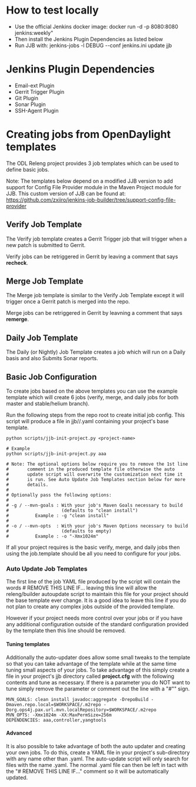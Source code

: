 # How to test locally
* Use the official Jenkins docker image:
    docker run -d -p 8080:8080 jenkins:weekly"
* Then install the Jenkins Plugin Dependencies as listed below
* Run JJB with:
    jenkins-jobs -l DEBUG --conf jenkins.ini update jjb

# Jenkins Plugin Dependencies
* Email-ext Plugin
* Gerrit Trigger Plugin
* Git Plugin
* Sonar Plugin
* SSH-Agent Plugin

# Creating jobs from OpenDaylight templates

The ODL Releng project provides 3 job templates which can be used to
define basic jobs.

Note: The templates below depend on a modified JJB version to add
      support for Config File Provider module in the Maven Project
      module for JJB. This custom version of JJB can be found at:
      https://github.com/zxiiro/jenkins-job-builder/tree/support-config-file-provider

## Verify Job Template

The Verify job template creates a Gerrit Trigger job that will trigger
when a new patch is submitted to Gerrit.

Verify jobs can be retriggered in Gerrit by leaving a comment that says
**recheck**.

## Merge Job Template

The Merge job template is similar to the Verify Job Template except it
will trigger once a Gerrit patch is merged into the repo.

Merge jobs can be retriggered in Gerrit by leavning a comment that says
**remerge**.

## Daily Job Template

The Daily (or Nightly) Job Template creates a job which will run on a
Daily basis and also Submits Sonar reports.


## Basic Job Configuration

To create jobs based on the above templates you can use the example
template which will create 6 jobs (verify, merge, and daily jobs for both
master and stable/helium branch).

Run the following steps from the repo root to create initial job config.
This script will produce a file in jjb/<project>/<project>.yaml
containing your project's base template.

    python scripts/jjb-init-project.py <project-name>

    # Example
    python scripts/jjb-init-project.py aaa

    # Note: The optional options below require you to remove the 1st line
    #       comment in the produced template file otherwise the auto
    #       update script will overwrite the customization next time it
    #       is run. See Auto Update Job Templates section below for more
    #       details.
    #
    # Optionally pass the following options:
    #
    # -g / --mvn-goals : With your job's Maven Goals necessary to build
    #                    (defaults to "clean install")
    #          Example : -g "clean install"
    #
    # -o / --mvn-opts  : With your job's Maven Options necessary to build
    #                    (defaults to empty)
    #          Example : -o "-Xmx1024m"

If all your project requires is the basic verify, merge, and
daily jobs then using the job.template should be all you need to
configure for your jobs.

### Auto Update Job Templates

The first line of the job YAML file produced by the script will contain
the words # REMOVE THIS LINE IF... leaving this line will allow the
releng/builder autoupdate script to maintain this file for your project
should the base template ever change. It is a good idea to leave this
line if you do not plan to create any complex jobs outside of the
provided template.

However if your project needs more control over your jobs or if you have
any additional configuration outside of the standard configuration
provided by the template then this line should be removed.

#### Tuning templates

Additionally the auto-updater does allow some small tweaks to the template
so that you can take advantage of the template while at the same time
tuning small aspects of your jobs. To take advantage of this simply create
a file in your project's jjb directory called **project.cfg** with the
following contents and tune as necessary. If there is a parameter you do
NOT want to tune simply remove the parameter or comment out the line with a
"#"" sign.

    MVN_GOALS: clean install javadoc:aggregate -DrepoBuild -Dmaven.repo.local=$WORKSPACE/.m2repo -Dorg.ops4j.pax.url.mvn.localRepository=$WORKSPACE/.m2repo
    MVN_OPTS: -Xmx1024m -XX:MaxPermSize=256m
    DEPENDENCIES: aaa,controller,yangtools

#### Advanced

It is also possible to take advantage of both the auto updater and creating
your own jobs. To do this, create a YAML file in your project's sub-directory
with any name other than <project>.yaml. The auto-update script will only
search for files with the name <project>.yaml. The normal <project>.yaml
file can then be left in tact with the "# REMOVE THIS LINE IF..." comment so
it will be automatically updated.
